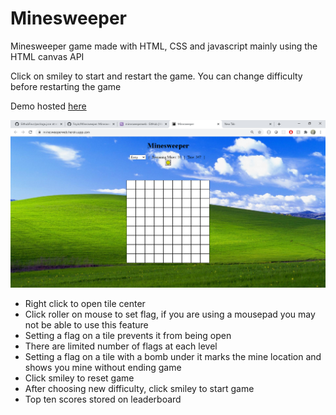 # Minesweeper
Minesweeper game made with HTML, CSS and javascript mainly using the HTML canvas API

Click on smiley to start and restart the game.
You can change difficulty before restarting the game

Demo hosted [here](https://main.d4hqf5nx8i3oy.amplifyapp.com/)

![MineSweeper](/public/images/Minesweeper.png)

 - Right click to open tile center
 - Click roller on mouse to set flag, if you are using a mousepad you may not be able to use this feature
 - Setting a flag on a tile prevents it from being open
 - There are limited number of flags at each level
 - Setting a flag on a tile with a bomb under it marks the mine location and shows you mine without ending game
 - Click smiley to reset game
 - After choosing new difficulty, click smiley to start game
 - Top ten scores stored on leaderboard
 
